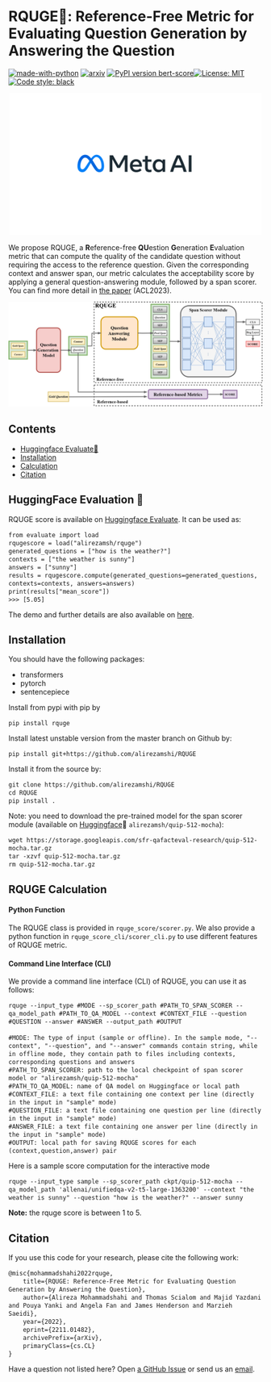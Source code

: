 RQUGE🤗: Reference-Free Metric for Evaluating Question Generation by Answering the Question
=================
[![made-with-python](https://img.shields.io/badge/Made%20with-Python-red.svg)](#python)
[![arxiv](https://img.shields.io/badge/arXiv-2211.01482-b31b1b.svg)](https://arxiv.org/abs/2211.01482)
[![PyPI version bert-score](https://badge.fury.io/py/rquge.svg)](https://pypi.python.org/pypi/rquge/)[![License: MIT](https://img.shields.io/badge/License-MIT-yellow.svg)](https://opensource.org/licenses/MIT) 
[![Code style: black](https://img.shields.io/badge/code%20style-black-000000.svg)](https://github.com/psf/black) 


<p align="center">
  <img src="meta.jpeg" width="500"/>
</p>

We propose RQUGE, a **R**eference-free **QU**estion **G**eneration **E**valuation metric that can compute the quality of the candidate question without requiring the access to the reference question. Given the corresponding context and answer span, our metric calculates the acceptability score by applying a general question-answering module, followed by a span scorer. You can find more detail in [the paper](https://arxiv.org/abs/2211.01482) (ACL2023).

<p align="center">
  <img src="main_model.jpg" width="700"/>
</p>


Contents
---------------

- [Huggingface Evaluate🤗](#hf_evaluate)
- [Installation](#install)
- [Calculation](#calculation)
- [Citation](#citation)

<a name="hf_evaluate"/>  

HuggingFace Evaluation 🤗
--------------  

RQUGE score is available on [Huggingface Evaluate](https://huggingface.co/docs/evaluate/index). It can be used as:

```
from evaluate import load
rqugescore = load("alirezamsh/rquge")
generated_questions = ["how is the weather?"]
contexts = ["the weather is sunny"]
answers = ["sunny"]
results = rqugescore.compute(generated_questions=generated_questions, contexts=contexts, answers=answers)
print(results["mean_score"])
>>> [5.05]
```

The demo and further details are also available on [here](https://huggingface.co/spaces/alirezamsh/rquge).

<a name="install"/>  

Installation
--------------  

You should have the following packages:

- transformers
- pytorch
- sentencepiece

Install from pypi with pip by
```
pip install rquge
```
Install latest unstable version from the master branch on Github by:
```
pip install git+https://github.com/alirezamshi/RQUGE
```
Install it from the source by:
```
git clone https://github.com/alirezamshi/RQUGE
cd RQUGE
pip install .
```

Note: you need to download the pre-trained model for the span scorer module (available on [Huggingface](https://huggingface.co/alirezamsh/quip-512-mocha)🤗 ```alirezamsh/quip-512-mocha```):
```
wget https://storage.googleapis.com/sfr-qafacteval-research/quip-512-mocha.tar.gz
tar -xzvf quip-512-mocha.tar.gz
rm quip-512-mocha.tar.gz
```

<a name="calculation"/>  

RQUGE Calculation
-------------- 

#### Python Function
The RQUGE class is provided in ```rquge_score/scorer.py```. We also provide a python function in ```rquge_score_cli/scorer_cli.py``` to use different features of RQUGE metric.

#### Command Line Interface (CLI)
We provide a command line interface (CLI) of RQUGE, you can use it as follows:
```
rquge --input_type #MODE --sp_scorer_path #PATH_TO_SPAN_SCORER --qa_model_path #PATH_TO_QA_MODEL --context #CONTEXT_FILE --question #QUESTION --answer #ANSWER --output_path #OUTPUT

#MODE: The type of input (sample or offline). In the sample mode, "--context", "--question", and "--answer" commands contain string, while in offline mode, they contain path to files including contexts, corresponding questions and answers
#PATH_TO_SPAN_SCORER: path to the local checkpoint of span scorer model or "alirezamsh/quip-512-mocha"
#PATH_TO_QA_MODEL: name of QA model on Huggingface or local path 
#CONTEXT_FILE: a text file containing one context per line (directly in the input in "sample" mode)
#QUESTION_FILE: a text file containing one question per line (directly in the input in "sample" mode)
#ANSWER_FILE: a text file containing one answer per line (directly in the input in "sample" mode)
#OUTPUT: local path for saving RQUGE scores for each (context,question,answer) pair
```

Here is a sample score computation for the interactive mode

```
rquge --input_type sample --sp_scorer_path ckpt/quip-512-mocha --qa_model_path 'allenai/unifiedqa-v2-t5-large-1363200' --context "the weather is sunny" --question "how is the weather?" --answer sunny
```

**Note:** the rquge score is between 1 to 5.

<a name="citation"/>  

Citation
-------------

<a name="citations"/>  

If you use this code for your research, please cite the following work:
```
@misc{mohammadshahi2022rquge,
    title={RQUGE: Reference-Free Metric for Evaluating Question Generation by Answering the Question},
    author={Alireza Mohammadshahi and Thomas Scialom and Majid Yazdani and Pouya Yanki and Angela Fan and James Henderson and Marzieh Saeidi},
    year={2022},
    eprint={2211.01482},
    archivePrefix={arXiv},
    primaryClass={cs.CL}
}
```
Have a question not listed here? Open [a GitHub Issue](https://github.com/alirezamshi/RQUGE/issues) or 
send us an [email](alireza.mohammadshahi@idiap.ch).
